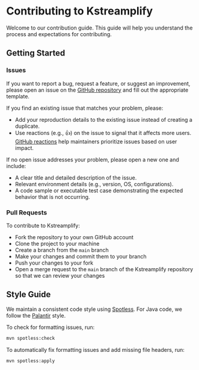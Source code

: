 # Contributing to Kstreamplify

Welcome to our contribution guide.
This guide will help you understand the process and expectations for contributing.

## Getting Started

### Issues

If you want to report a bug, request a feature, or suggest an improvement, please open an issue on the [GitHub repository](https://github.com/michelin/kstreamplify/issues)
and fill out the appropriate template.

If you find an existing issue that matches your problem, please:
- Add your reproduction details to the existing issue instead of creating a duplicate.
- Use reactions (e.g., 👍) on the issue to signal that it affects more users. [GitHub reactions](https://github.blog/news-insights/product-news/add-reactions-to-pull-requests-issues-and-comments/) help maintainers prioritize issues based on user impact.

If no open issue addresses your problem, please open a new one and include:
- A clear title and detailed description of the issue.
- Relevant environment details (e.g., version, OS, configurations).
- A code sample or executable test case demonstrating the expected behavior that is not occurring.

### Pull Requests

To contribute to Kstreamplify:

- Fork the repository to your own GitHub account
- Clone the project to your machine
- Create a branch from the `main` branch
- Make your changes and commit them to your branch
- Push your changes to your fork
- Open a merge request to the `main` branch of the Kstreamplify repository so that we can review your changes

## Style Guide

We maintain a consistent code style using [Spotless](https://github.com/diffplug/spotless/tree/main/plugin-maven).
For Java code, we follow the [Palantir](https://github.com/palantir/palantir-java-format) style.

To check for formatting issues, run:

```bash
mvn spotless:check
```

To automatically fix formatting issues and add missing file headers, run:

```bash
mvn spotless:apply
```
